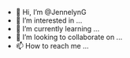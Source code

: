 - 👋 Hi, I’m @JennelynG
- 👀 I’m interested in ...
- 🌱 I’m currently learning ...
- 💞️ I’m looking to collaborate on ...
- 📫 How to reach me ...

<!---
JennelynG/JennelynG is a ✨ special ✨ repository because its `README.md` (this file) appears on your GitHub profile.
You can click the Preview link to take a look at your changes.
--->
